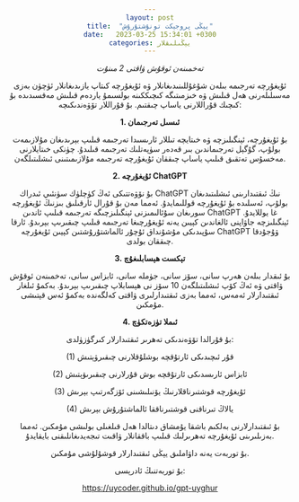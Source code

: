 ```yaml
---
layout: post
title:  "يېڭى پروجېكت تونۇشتۇرۇش"
date:   2023-03-25 15:34:01 +0300
categories: يېڭىلىقلار
---
```

_تەخمىنەن ئوقۇش ۋاقتى 2 مىنۇت_

ئۇيغۇرچە تەرجىمە بىلەن شۇغۇللىنىدىغانلار ۋە ئۇيغۇرچە كىتاپ يازىدىغانلار ئۈچۈن بەزى مەسىلىلەرنى ھەل قىلىش ۋە خىزمىتىگە كىچىككىنە بولسىمۇ ياردەم قىلىش مەقسىدىدە بۇ كىچىك قۇراللارنى ياساپ چىقتىم. بۇ قۇراللار تۆۋەندىكىچە:

**1. ئىسىل تەرجىمان**

بۇ ئۇيغۇرچە، ئېنگىلىزچە ۋە خىتايچە تىللار ئارىسىدا تەرجىمە قىلىپ بېرىدىغان مۇلازىمەت بولۇپ، گۇگېل تەرجىماندىن بىر قەدەر سۈپەتلىك تەرجىمە قىلىدۇ. چۈنكى خىتايلارنى مەخسۇس تەتقىق قىلىپ ياساپ چىققان ئۇيغۇرچە تەرجىمە مۇلازىمىتىنى ئىشلىتىلگەن. 

**2. ئۇيغۇرچە ChatGPT**

بۇ نۆۋەتتىكى ئەڭ كۈچلۈك سۈنئىي ئىدراك ChatGPT نىڭ ئىقتىدارىنى ئىشلىتىدىغان بولۇپ، ئەسلىدە بۇ ئۇيغۇرچە قوللىمايدۇ. ئەمما مەن بۇ قۇرال ئارقىلىق بىزنىڭ ئۇيغۇرچە سورىغان سۇئالىمىزنى ئېنگىلىزچىگە تەرجىمە قىلىپ ئاندىن ChatGPT غا يوللايدۇ. ئېنگىلىزچە جاۋاپنى ئالغاندىن كېيىن يەنە ئۇيغۇرچىغا تەرجىمە قىلىپ چىقىرىپ بېرىدۇ. ئارقا سۇپىدىكى مۇشۇنداق ئۇچۇر ئالماشتۇرۇشتىن كېيىن ئۇيغۇرچە ChatGPT ۋۇجۇدقا چىققان بولدى.

**3.  تېكست ھېسابلىغۇچ**

بۇ ئىقدار بىلەن ھەرپ سانى، سۆز سانى، جۈملە سانى، ئابزاس سانى، تەخمىنەن ئوقۇش ۋاقتى ۋە ئەڭ كۆپ ئىشلىتىلگەن 10 سۆز نى ھېسابلاپ چىقىرىپ بېرىدۇ. بەكمۇ ئىلغار ئىقتىدارلار ئەمەس، ئەمما بەزى ئىقتىدارلىرى ۋاقتى كەلگەندە بەكمۇ ئەس قېتىشى مۇمكىن.

**4. ئىملا تۈزەتكۈچ**

   بۇ قۇرالدا تۆۋەندىكى تەھرىر ئىقتىدارلار كىرگۈزۈلدى:

   (1) قۇر ئىچىدىكى ئارتۇقچە بوشلۇقلارنى چىقىرۋېتىش

   (2) ئابزاس ئارىسدىكى ئارتۇقچە بوش قۇرلارنى چىقىرىۋېتىش

   (3) ئۇيغۇرچە قوشتىرناقلارنىڭ يۆنىلىشىنى ئۆزگەرتىپ بېرىش

   (4) يالاڭ تىرناقنى قوشتىرناققا ئالماشتۇرۇش بېرىش

   بۇ ئىقتىدارلارنى بەلكىم باشقا يۇمشاق دىتالدا ھەل قىلغىلى بولىشى مۇمكىن. ئەمما بەزىلىرىنى ئۇيغۇرچە تەھرىرلىك قىلىپ باققانلار ۋاقىت تىجەيدىغانلىقنى بايقايدۇ.

بۇ توربەت يەنە داۋاملىق يېڭى ئىقتىدارلار قوشۇلۇشى مۇمكىن.

بۇ توربەتنىڭ ئادرېسى:

https://uycoder.github.io/gpt-uyghur


<style type="text/css" media="screen">
  body {
   text-align:center !important;
  }
   .container {
    text-align: justify;
    text-indent: 30px;
  }
</style>